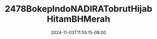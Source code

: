 --- 
title: "2478BokepIndoNADIRATobrutHijabHitamBHMerah"
description: "streaming  video bokep 2478BokepIndoNADIRATobrutHijabHitamBHMerah gratis durasi panjang terbaru"
date: 2024-11-03T11:55:15-08:00
file_code: "08uzl2ar4i97"
draft: false
cover: "px84dyzo95ypv43w.jpg"
tags: [""]
length: 204
fld_id: "1482689"
foldername: "A Nurul Maisarah"
categories: ["A Nurul Maisarah"]
views: 0
---